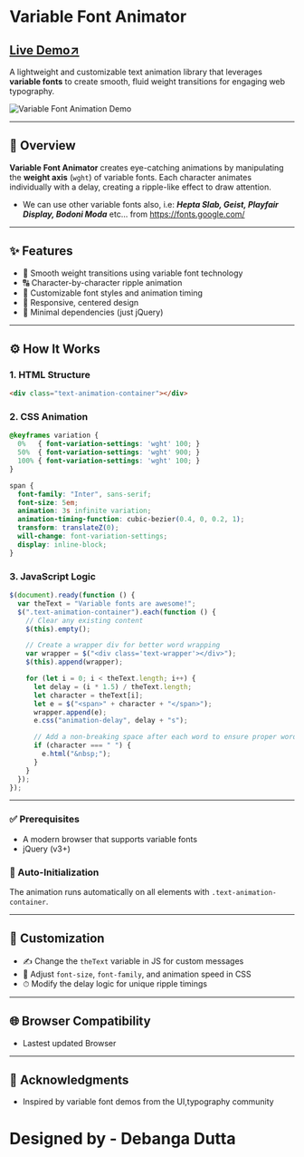# Variable Font Animator

[Live Demo↗️](https://amazingcreationsltd.github.io/variable-font-animator/)
---

A lightweight and customizable text animation library that leverages **variable fonts** to create smooth, fluid weight transitions for engaging web typography.

![Variable Font Animation Demo](demo-animation.gif)

---

## 🚀 Overview

**Variable Font Animator** creates eye-catching animations by manipulating the **weight axis** (`wght`) of variable fonts. Each character animates individually with a delay, creating a ripple-like effect to draw attention.

- We can use other variable fonts also, i.e: ***Hepta Slab, Geist, Playfair Display, Bodoni Moda*** etc... from https://fonts.google.com/

---

## ✨ Features

- 🎯 Smooth weight transitions using variable font technology
- 🔠 Character-by-character ripple animation
- 🎨 Customizable font styles and animation timing
- 📱 Responsive, centered design
- 🧹 Minimal dependencies (just jQuery)

---

## ⚙️ How It Works

### 1. HTML Structure

```html
<div class="text-animation-container"></div>
```

### 2. CSS Animation

```css
@keyframes variation {
  0%   { font-variation-settings: 'wght' 100; }
  50%  { font-variation-settings: 'wght' 900; }
  100% { font-variation-settings: 'wght' 100; }
}

span {
  font-family: "Inter", sans-serif;
  font-size: 5em;
  animation: 3s infinite variation;
  animation-timing-function: cubic-bezier(0.4, 0, 0.2, 1);
  transform: translateZ(0);
  will-change: font-variation-settings;
  display: inline-block;
}
```

### 3. JavaScript Logic

```javascript
$(document).ready(function () {
  var theText = "Variable fonts are awesome!";
  $(".text-animation-container").each(function () {
    // Clear any existing content
    $(this).empty();

    // Create a wrapper div for better word wrapping
    var wrapper = $("<div class='text-wrapper'></div>");
    $(this).append(wrapper);

    for (let i = 0; i < theText.length; i++) {
      let delay = (i * 1.5) / theText.length;
      let character = theText[i];
      let e = $("<span>" + character + "</span>");
      wrapper.append(e);
      e.css("animation-delay", delay + "s");

      // Add a non-breaking space after each word to ensure proper word breaks
      if (character === " ") {
        e.html("&nbsp;");
      }
    }
  });
});
```

---


### ✅ Prerequisites

- A modern browser that supports variable fonts
- jQuery (v3+)


### 🔄 Auto-Initialization

The animation runs automatically on all elements with `.text-animation-container`.

---

## 🎠 Customization

- ✍️ Change the `theText` variable in JS for custom messages
- 🧠 Adjust `font-size`, `font-family`, and animation speed in CSS
- ⏱ Modify the delay logic for unique ripple timings

---

## 🌐 Browser Compatibility

- Lastest updated Browser

---

## 🙏 Acknowledgments

- Inspired by variable font demos from the UI,typography community

# **Designed by** - Debanga Dutta

